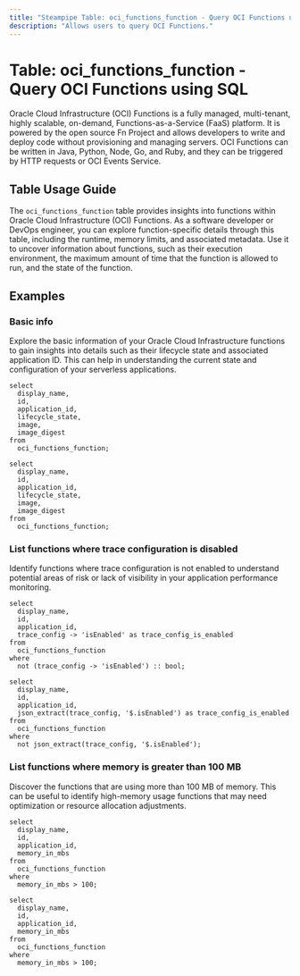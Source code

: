 ```yaml
---
title: "Steampipe Table: oci_functions_function - Query OCI Functions using SQL"
description: "Allows users to query OCI Functions."
---
```


# Table: oci_functions_function - Query OCI Functions using SQL

Oracle Cloud Infrastructure (OCI) Functions is a fully managed, multi-tenant, highly scalable, on-demand, Functions-as-a-Service (FaaS) platform. It is powered by the open source Fn Project and allows developers to write and deploy code without provisioning and managing servers. OCI Functions can be written in Java, Python, Node, Go, and Ruby, and they can be triggered by HTTP requests or OCI Events Service.

## Table Usage Guide

The `oci_functions_function` table provides insights into functions within Oracle Cloud Infrastructure (OCI) Functions. As a software developer or DevOps engineer, you can explore function-specific details through this table, including the runtime, memory limits, and associated metadata. Use it to uncover information about functions, such as their execution environment, the maximum amount of time that the function is allowed to run, and the state of the function.

## Examples

### Basic info
Explore the basic information of your Oracle Cloud Infrastructure functions to gain insights into details such as their lifecycle state and associated application ID. This can help in understanding the current state and configuration of your serverless applications.

```sql+postgres
select
  display_name,
  id,
  application_id,
  lifecycle_state,
  image,
  image_digest
from
  oci_functions_function;
```

```sql+sqlite
select
  display_name,
  id,
  application_id,
  lifecycle_state,
  image,
  image_digest
from
  oci_functions_function;
```


### List functions where trace configuration is disabled
Identify functions where trace configuration is not enabled to understand potential areas of risk or lack of visibility in your application performance monitoring.

```sql+postgres
select
  display_name,
  id,
  application_id,
  trace_config -> 'isEnabled' as trace_config_is_enabled
from
  oci_functions_function
where
  not (trace_config -> 'isEnabled') :: bool;
```

```sql+sqlite
select
  display_name,
  id,
  application_id,
  json_extract(trace_config, '$.isEnabled') as trace_config_is_enabled
from
  oci_functions_function
where
  not json_extract(trace_config, '$.isEnabled');
```


### List functions where memory is greater than 100 MB
Discover the functions that are using more than 100 MB of memory. This can be useful to identify high-memory usage functions that may need optimization or resource allocation adjustments.

```sql+postgres
select
  display_name,
  id,
  application_id,
  memory_in_mbs
from
  oci_functions_function
where
  memory_in_mbs > 100;
```

```sql+sqlite
select
  display_name,
  id,
  application_id,
  memory_in_mbs
from
  oci_functions_function
where
  memory_in_mbs > 100;
```